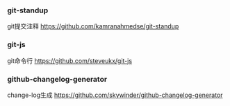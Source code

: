 ### git-standup
git提交注释
https://github.com/kamranahmedse/git-standup

### git-js
git命令行
https://github.com/steveukx/git-js

### github-changelog-generator
change-log生成
https://github.com/skywinder/github-changelog-generator